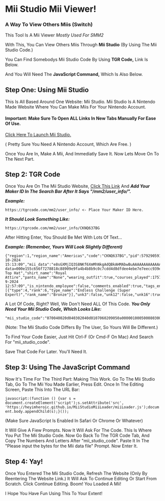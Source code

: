 
# Mii Studio Mii Viewer!
### A Way To View Others Miis (Switch)

This Tool Is A Mii Viewer *Mostly Used For SMM2*

With This, You Can View Others Miis Through **Mii Studio** (By Using The Mii Studio Code.)

You Can Find Somebodys Mii Studio Code By Using **TGR Code,** Link Is Below.

And You Will Need The **JavaScript Command,** Which Is Also Below.

## Step One: Using Mii Studio
This Is All Based Around One Website: Mii Studio.
Mii Studio Is A Nintendo Made Website Where You Can Make Miis For Your Nintendo Account.  
#### Important: Make Sure To Open ALL Links In New Tabs Manually For Ease Of Use.
[Click Here To Launch Mii Studio.](https://www.google.com/url?sa=t&rct=j&q=&esrc=s&source=web&cd=&ved=2ahUKEwinupXm5bP-AhV4nWoFHatUAoEQFnoECAkQAQ&url=https%3A%2F%2Faccounts.nintendo.com%2Fmii_studio&usg=AOvVaw0L58_OonAJ6l9rl9VFup9G)


( Pretty Sure You Need A Nintendo Account, Which Are Free. )

Once You Are In, Make A Mii, And Immediatly Save It.
Now Lets Move On To The Next Part.
## Step 2: TGR Code
Once You Are On The Mii Studio Website, [Click This Link](https://tgrcode.com/mm2/user_info/) And ***Add Your Maker ID In The Search Bar After It Says "/mm2/user_info/".***

***Example:***
```
https://tgrcode.com/mm2/user_info/ <- Place Your Maker ID Here.
```
***It Should Look Something Like:***
```
https://tgrcode.com/mm2/user_info/CKNQ637BG
```
After Hitting Enter, You Should Be Met With Lots Of Text...

***Example: (Remember, Yours Will Look Slightly Different)***
```
{"region":1,"region_name":"Americas","code":"CKNQ637BG","pid":579290591406041944,"name":"HudΒud","country":"US","last_active":1728400389,"last_active_pretty":"8-10-2024 15:13:09","mii_data":"e8sGXMjIQ3S8NKf6XmMhNkgAdQBkAHMAbwBuAAAAAAAAAAAAAAAABQBAQAAAAQAAACsHAAINAwIEBA0JBwIBBgUKAQUIExMCAw0HAAAECgAIAwsABAIUAA==","mii_image":"https://studio.mii.nintendo.com/miis/image.png?data=000e155c656f7278818c88909e9fa4b4b8b9c0c7cdd4d8dfdee4ebe7e7eecc939ea5aec1c9e1ea0014171e1b252b2a&type=face&width=512&instanceCount=1","mii_studio_code":"070040020d040302040d0107060209050a0000010005000803000b07002b4004000214031302130d04000a050108","pose":0,"hat":25,"shirt":56,"pants":0,"pose_name":"Normal","hat_name":"Fancy Top Hat","shirt_name":"Royal Attire","pants_name":"None","wearing_outfit":true,"courses_played":17574,"courses_cleared":6812,"courses_attempted":141599,"courses_deaths":130931,"likes":20,"maker_points":415,"easy_highscore":167,"normal_highscore":401,"expert_highscore":34,"super_expert_highscore":15,"versus_rating":4564,"versus_rank":5,"versus_rank_name":"S","versus_won":404,"versus_lost":1352,"versus_win_streak":1,"versus_lose_streak":0,"versus_plays":1756,"versus_disconnected":102,"coop_clears":101,"coop_plays":136,"recent_performance":434,"versus_kills":84,"versus_killed_by_others":102,"multiplayer_stats_unk13":60,"multiplayer_stats_unk14":6065963,"first_clears":431,"world_records":741,"unique_super_world_clears":6,"uploaded_levels":7,"maximum_uploaded_levels":100,"weekly_maker_points":0,"last_uploaded_level":1725713829,"last_uploaded_level_pretty":"7-9-2024 12:57:09","is_nintendo_employee":false,"comments_enabled":true,"tags_enabled":true,"super_world_id":"","badges":[{"type":4,"rank":6,"type_name":"Endless Challenge (Super Expert)","rank_name":"Bronze"}],"unk3":false,"unk12":false,"unk16":true}
```
A Lot Of Code, Right? Well, We Don't Need ALL Of This Code.
***You Only Need Your Mii Studio Code, Which Looks Like:***
```
"mii_studio_code":"070040020d040302040d0107060209050a0000010005000803000b07002b4004000214031302130d04000a050108"
```

(Note: The Mii Studio Code Differs By The User, So Yours Will Be Different.)

To Find Your Code Easier, Just Hit Ctrl-F (Or Cmd-F On Mac) And Search For "mii_studio_code".

Save That Code For Later. You'll Need It.

## Step 3: Using The JavaScript Command
Now It's Time For The Third Part: Making This Work.
Go To The Mii Studio Tab, Go To The Mii You Made Earlier, Press Edit. Once In The Editing Screen, Paste This Into The URL Bar:

`javascript:(function () {var s = document.createElement('script');s.setAttribute('src', 'https://heyimheroic.github.io/MiiStudioMiiLoader/miiLoader.js');document.body.appendChild(s);}());`

(Make Sure JavaScript Is Enabled In Safari Or Chrome Or Whatever)

It Will Give A Fiew Prompts.
Now It Will Ask For The Code. This Is Where You Put The Mii Studio Code. Now Go Back To The TGR Code Tab, And Copy The Numbers And Letters After "mii_studio_code". Paste It In The "Please input the bytes for the Mii data file" Prompt.
Now Enter It. 
## Step 4: Yay!
Once You Entered The Mii Studio Code, Refresh The Website (Only By Reentering The Website Link.)
It Will Ask To Continue Editing Or Start From Scratch. Click Continue Editing.
Boom! You Loaded A Mii!


I Hope You Have Fun Using This To Your Extent!

